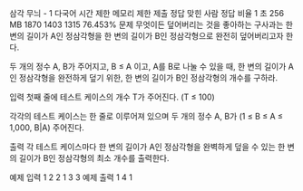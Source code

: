 삼각 무늬 - 1 다국어
시간 제한	메모리 제한	제출	정답	맞힌 사람	정답 비율
1 초	256 MB	1870	1403	1315	76.453%
문제
무엇이든 덮어버리는 것을 좋아하는 구사과는 한 변의 길이가 A인 정삼각형을 한 변의 길이가 B인 정삼각형으로 완전히 덮어버리고자 한다.

두 개의 정수 A, B가 주어지고, B ≤ A 이고, A를 B로 나눌 수 있을 때, 한 변의 길이가 A인 정삼각형을 완전하게 덮기 위한, 한 변의 길이가 B인 정삼각형의 개수를 구하라.

입력
첫째 줄에 테스트 케이스의 개수 T가 주어진다. (T ≤ 100)

각각의 테스트 케이스는 한 줄로 이루어져 있으며 두 개의 정수 A, B가 (1 ≤ B ≤ A ≤ 1,000, B|A) 주어진다.

출력
각 테스트 케이스마다 한 변의 길이가 A인 정삼각형을 완벽하게 덮을 수 있는 한 변의 길이가 B인 정삼각형의 최소 개수를 출력한다.

예제 입력 1 
2
2 1
3 3
예제 출력 1 
4
1
